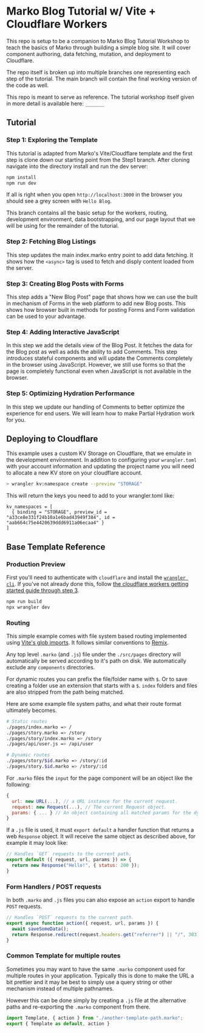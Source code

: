 Marko Blog Tutorial w/ Vite + Cloudflare Workers
==================================

This repo is setup to be a companion to Marko Blog Tutorial Workshop to teach the basics of Marko through building a simple blog site. It will cover component authoring, data fetching, mutation, and deployment to Cloudflare.

The repo itself is broken up into multiple branches one representing each step of the tutorial. The main branch will contain the final working version of the code as well.

This repo is meant to serve as reference. The tutorial workshop itself given in more detail is available here: `_______`

## Tutorial

### Step 1: Exploring the Template

This tutorial is adapted from Marko's Vite/Cloudflare template and the first step is clone down our starting point from the Step1 branch. After cloning navigate into the directory install and run the dev server:

```bash
npm install
npm run dev
```

If all is right when you open `http://localhost:3000` in the browser you should see a grey screen with `Hello Blog`.

This branch contains all the basic setup for the workers, routing, development environment, data bootstrapping, and our page layout that we will be using for the remainder of the tutorial.

### Step 2: Fetching Blog Listings

This step updates the main index.marko entry point to add data fetching. It shows how the `<async>` tag is used to fetch and disply content loaded from the server.

### Step 3: Creating Blog Posts with Forms

This step adds a "New Blog Post" page that shows how we can use the built in mechanism of Forms in the web platform to add new Blog posts. This shows how browser built in methods for posting Forms and Form validation can be used to your advantage.

### Step 4: Adding Interactive JavaScript

In this step we add the details view of the Blog Post. It fetches the data for the Blog post as well as adds the ability to add Comments. This step introduces stateful components and will update the Comments completely in the browser using JavaScript. However, we still use forms so that the page is completely functional even when JavaScript is not available in the browser.

### Step 5: Optimizing Hydration Performance

In this step we update our handling of Comments to better optimize the experience for end users. We will learn how to make Partial Hydration work for you.

## Deploying to Cloudflare

This example uses a custom KV Storage on Cloudflare, that we emulate in the development environment. In addition to configuring your `wrangler.toml` with your account information and updating the project name you will need to allocate a new KV store on your cloudflare account.

```sh
> wrangler kv:namespace create --preview "STORAGE"
```
This will return the keys you need to add to your wrangler.toml like:

```
kv_namespaces = [
  { binding = "STORAGE", preview_id = "a33ce8e331f24b10a1e6bad43949f384", id = "aab664c75e4420639ddd6911a06ecaa4" }
]
```

## Base Template Reference

### Production Preview
First you'll need to authenticate with `cloudflare` and install the [`wrangler cli`](https://developers.cloudflare.com/workers/cli-wrangler). If you've not already done this, follow [the cloudflare workers getting started guide through step 3](https://developers.cloudflare.com/workers/get-started/guide#3-configure-the-workers-cli).

```bash
npm run build
npx wrangler dev
```

### Routing
This simple example comes with file system based routing implemented using [Vite's glob imports](https://vitejs.dev/guide/features.html#glob-import). It follows similar conventions to [Remix](https://remix.run/docs/en/v1/guides/routing#review).

Any top level `.marko` (and `.js`) file under the `./src/pages` directory will automatically be served according to it's path on disk.
We automatically exclude any `components` directories.

For dynamic routes you can prefix the file/folder name with `$`. Or to save creating a folder use an extension that starts with a `$`.
`index` folders and files are also stripped from the path being matched.

Here are some example file system paths, and what their route format ultimately becomes.

```bash
# Static routes
./pages/index.marko => /
./pages/story.marko => /story
./pages/story/index.marko => /story
./pages/api/user.js => /api/user

# Dynamic routes
./pages/story/$id.marko => /story/:id
./pages/story.$id.marko => /story/:id
```

For `.marko` files the `input` for the page component will be an object like the following:

```js
{
  url: new URL(...), // a URL instance for the current request.
  request: new Request(...), // The current Request object.
  params: { ... } // An object containing all matched params for the dynamic paths.
}
```

If a `.js` file is used, it must `export default` a handler function that returns a web `Response` object.
It will receive the same object as described above, for example it may look like:

```js
// Handles `GET` requests to the current path.
export default ({ request, url, params }) => {
  return new Response("Hello!", { status: 200 });
}
```

### Form Handlers / POST requests
In both `.marko` and `.js` files you can also expose an `action` export to handle `POST` requests.

```js
// Handles `POST` requests to the current path.
export async function action({ request, url, params }) {
  await saveSomeData();
  return Response.redirect(request.headers.get("referrer") || "/", 303);
}
```

### Common Template for multiple routes
Sometimes you may want to have the same `.marko` component used for multiple routes in your application.
Typically this is done to make the URL a bit prettier and it may be best to simply use a query string or other mechanism instead of multiple pathnames.

However this can be done simply by creating a `.js` file at the alternative paths and re-exporting the `.marko` component from there.

```js
import Template, { action } from "./another-template-path.marko";
export { Template as default, action }
```
